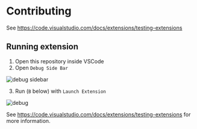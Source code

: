 # Contributing

See https://code.visualstudio.com/docs/extensions/testing-extensions

## Running extension

1. Open this repository inside VSCode
2. Open `Debug Side Bar`

![debug sidebar](https://msdnshared.blob.core.windows.net/media/2016/10/image364.png)

3. Run (`B` below) with `Launch Extension`

![debug](https://code.visualstudio.com/assets/docs/editor/debugging/debugging_hero.png)

See https://code.visualstudio.com/docs/extensions/testing-extensions for more information.
